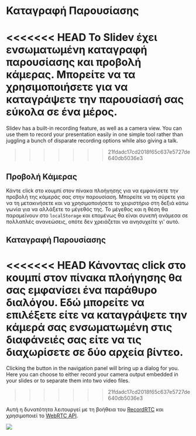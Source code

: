 # Καταγραφή Παρουσίασης

<<<<<<< HEAD
Το Slidev έχει ενσωματωμένη καταγραφή παρουσίασης και προβολή κάμερας. Μπορείτε να τα χρησιμοποιήσετε για να καταγράψετε την παρουσίασή σας εύκολα σε ένα μέρος.
=======
Slidev has a built-in recording feature, as well as a camera view. You can use them to record your presentation easily in one simple tool rather than juggling a bunch of disparate recording options while also giving a talk.
>>>>>>> 21fdadc17cd2018f65c637e5727de640db5036e3

## Προβολή Κάμερας

Κάντε click στο <carbon-user-avatar class="inline-icon-btn"/> κουμπί στον πίνακα πλοήγησης για να εμφανίσετε την προβολή της κάμεράς σας στην παρουσίαση. Μπορείτε να τη σύρετε για να τη μετακινήσετε και να χρησιμοποιήσετε το χειριστήριο στη δεξιά κάτω γωνία για να αλλάξετε το μέγεθός της. Το μέγεθος και η θέση θα παραμείνουν στο `localStorage` και επομένως θα είναι συνεπή ανάμεσα σε πολλαπλές ανανεώσεις, οπότε δεν χρειάζεται να ανησυχείτε γι' αυτό.

<TheTweet id="1395006771027120133" />

## Καταγραφή Παρουσίασης

<<<<<<< HEAD
Κάνοντας click στο <carbon-video class="inline-icon-btn"/> κουμπί στον πίνακα πλοήγησης θα σας εμφανίσει ένα παράθυρο διαλόγου. Εδώ μπορείτε να επιλέξετε είτε να καταγράψετε την κάμερά σας ενσωματωμένη στις διαφάνειές σας είτε να τις διαχωρίσετε σε δύο αρχεία βίντεο.
=======
Clicking the <carbon-video class="inline-icon-btn"/> button in the navigation panel will bring up a dialog for you. Here you can choose to either record your camera output embedded in your slides or to separate them into two video files.
>>>>>>> 21fdadc17cd2018f65c637e5727de640db5036e3

Αυτή η δυνατότητα λειτουργεί με τη βοήθεια του [RecordRTC](https://github.com/muaz-khan/RecordRTC) και χρησιμοποιεί το [WebRTC API](https://webrtc.org/).

![](/screenshots/recording.png)
